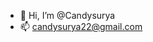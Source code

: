 - 👋 Hi, I’m @Candysurya
- 📫 candysurya22@gmail.com

<!---
Candysurya/Candysurya is a ✨ special ✨ repository because its `README.md` (this file) appears on your GitHub profile.
You can click the Preview link to take a look at your changes.
--->
